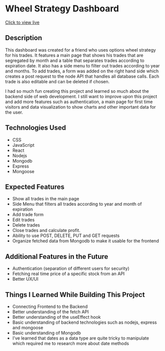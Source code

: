 # Wheel Strategy Dashboard

[Click to view live](https://wheel-strategy-dashboard.onrender.com/)

## Description
This dashboard was created for a friend who uses options wheel strategy for his trades. It features a main page that shows his trades that are segregated by month and a table that separates trades according to expiration date. It also has a side menu to filter out trades according to year and months. To add trades, a form was added on the right hand side which creates a post request to the node API that handles all database calls. Each trade is also editable and can be deleted if chosen.

I had so much fun creating this project and learned so much about the backend side of web development. I still want to improve upon this project and add more features such as authentication, a main page for first time visitors and data visualization to show charts and other important data for the user.

## Technologies Used
- CSS
- JavaScript
- React
- Nodejs
- Mongodb
- Express
- Mongoose

## Expected Features
- Show all trades in the main page
- Side Menu that filters all trades according to year and month of expiration
- Add trade form
- Edit trades
- Delete trades
- Close trades and calculate profit.
- Ability to use POST, DELETE, PUT and GET requests
- Organize fetched data from Mongodb to make it usable for the frontend


## Additional Features in the Future
- Authentication (separation of different users for security)
- Fetching real time price of a specific stock from an API
- Better UX/UI

## Things I Learned While Building This Project
- Connecting Frontend to the Backend
- Better understanding of the fetch API
- Better understanding of the useEffect hook
- Basic understanding of backend technologies such as nodejs, express and mongoose
- Basic understanding of Mongodb
- I've learned that dates as a data type are quite tricky to manipulate which required me to research more about date methods
